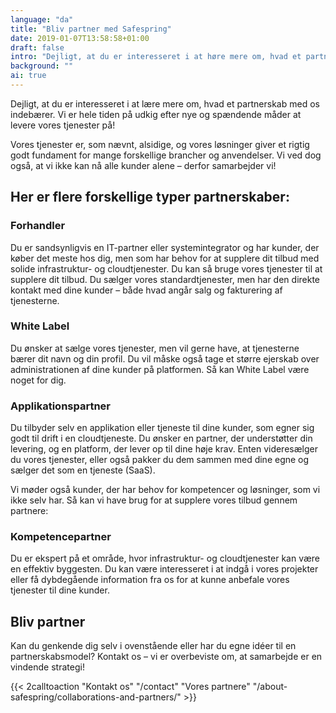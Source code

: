 ```yaml
---
language: "da"
title: "Bliv partner med Safespring"
date: 2019-01-07T13:58:58+01:00
draft: false
intro: "Dejligt, at du er interesseret i at høre mere om, hvad et partnerskab med os indebærer. Vi er hele tiden på udkig efter nye og spændende måder at levere vores ydelser på!"
background: ""
ai: true
---
```


Dejligt, at du er interesseret i at lære mere om, hvad et partnerskab med os indebærer. Vi er hele tiden på udkig efter nye og spændende måder at levere vores tjenester på!

Vores tjenester er, som nævnt, alsidige, og vores løsninger giver et rigtig godt fundament for mange forskellige brancher og anvendelser. Vi ved dog også, at vi ikke kan nå alle kunder alene – derfor samarbejder vi!

## Her er flere forskellige typer partnerskaber:

### Forhandler

Du er sandsynligvis en IT-partner eller systemintegrator og har kunder, der køber det meste hos dig, men som har behov for at supplere dit tilbud med solide infrastruktur- og cloudtjenester. Du kan så bruge vores tjenester til at supplere dit tilbud. Du sælger vores standardtjenester, men har den direkte kontakt med dine kunder – både hvad angår salg og fakturering af tjenesterne.

### White Label

Du ønsker at sælge vores tjenester, men vil gerne have, at tjenesterne bærer dit navn og din profil. Du vil måske også tage et større ejerskab over administrationen af dine kunder på platformen. Så kan White Label være noget for dig.

### Applikationspartner

Du tilbyder selv en applikation eller tjeneste til dine kunder, som egner sig godt til drift i en cloudtjeneste. Du ønsker en partner, der understøtter din levering, og en platform, der lever op til dine høje krav. Enten videresælger du vores tjenester, eller også pakker du dem sammen med dine egne og sælger det som en tjeneste (SaaS).

Vi møder også kunder, der har behov for kompetencer og løsninger, som vi ikke selv har. Så kan vi have brug for at supplere vores tilbud gennem partnere:

### Kompetencepartner

Du er ekspert på et område, hvor infrastruktur- og cloudtjenester kan være en effektiv byggesten. Du kan være interesseret i at indgå i vores projekter eller få dybdegående information fra os for at kunne anbefale vores tjenester til dine kunder.

## Bliv partner

Kan du genkende dig selv i ovenstående eller har du egne idéer til en partnerskabsmodel? Kontakt os – vi er overbeviste om, at samarbejde er en vindende strategi!

{{< 2calltoaction "Kontakt os" "/contact" "Vores partnere" "/about-safespring/collaborations-and-partners/" >}}
